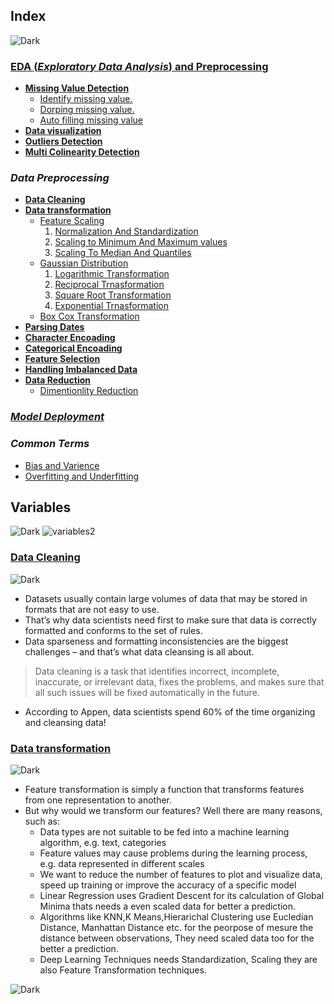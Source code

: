 ## Index
![Dark](https://user-images.githubusercontent.com/12748752/126914729-75e0fed5-fdaa-4216-81c8-719340e80694.png)
### [EDA (_Exploratory Data Analysis_) and Preprocessing](https://github.com/iAmKankan/Data-Gathering-And-Preprocessing/tree/main/eda)
   * [**Missing Value Detection**](https://github.com/iAmKankan/Data-Gathering-And-Preprocessing/blob/main/cleaning.md#missing-value)
     * [Identify missing value.](https://github.com/iAmKankan/Data-Gathering-And-Preprocessing/blob/main/cleaning.md#the-reason-of-data-is-missing)
     * [Dorping missing value.](https://github.com/iAmKankan/Data-Gathering-And-Preprocessing/blob/main/cleaning.md#drop-missing-values)
     * [Auto filling missing value](https://github.com/iAmKankan/Data-Gathering-And-Preprocessing/blob/main/cleaning.md#filling-in-missing-values-automatically)
   * [**Data visualization**](https://github.com/iAmKankan/Data-Gathering-And-Preprocessing/blob/main/eda/README.md#2-data-visualization)
   * [**Outliers Detection**](https://github.com/iAmKankan/Data-Gathering-And-Preprocessing/blob/main/eda/README.md#3-handling-outliers)
   * [**Multi Colinearity Detection**](https://github.com/iAmKankan/MachineLearning_With_Python/blob/master/Supervised/Linear%20Regrassion/correlation.md)
### _Data Preprocessing_
  * [**Data Cleaning**](#data-cleaning)
  * [**Data transformation**](#data-transformation)
    * [Feature Scaling](https://github.com/iAmKankan/Data-Gathering-And-Preprocessing/blob/main/datatransformation.md#feature-scaling)
      1. [Normalization And Standardization](https://github.com/iAmKankan/Data-Gathering-And-Preprocessing/blob/main/scaling.ipynb)
      1. [Scaling to Minimum And Maximum values](https://github.com/iAmKankan/Data-Gathering-And-Preprocessing/blob/main/scaling.ipynb)
      1. [Scaling To Median And Quantiles](https://github.com/iAmKankan/Data-Gathering-And-Preprocessing/blob/main/scaling.ipynb)
    * [Gaussian Distribution](https://github.com/iAmKankan/Data-Gathering-And-Preprocessing/blob/main/gaussian.ipynb) 
      1. [Logarithmic Transformation](https://github.com/iAmKankan/Data-Gathering-And-Preprocessing/blob/main/gaussian.ipynb) 
      1. [Reciprocal Trnasformation](https://github.com/iAmKankan/Data-Gathering-And-Preprocessing/blob/main/gaussian.ipynb) 
      1. [Square Root Transformation](https://github.com/iAmKankan/Data-Gathering-And-Preprocessing/blob/main/gaussian.ipynb) 
      1. [Exponential Trnasformation](https://github.com/iAmKankan/Data-Gathering-And-Preprocessing/blob/main/gaussian.ipynb) 
    * [Box Cox Transformation](https://github.com/iAmKankan/Data-Gathering-And-Preprocessing/blob/main/gaussian.ipynb) 
* [**Parsing Dates**](https://github.com/iAmKankan/Data-Gathering-And-Preprocessing/blob/main/date_parsing.md)
* [**Character Encoading**]()
* [**Categorical Encoading**]()
* [**Feature Selection**](https://github.com/iAmKankan/Data-Gathering-And-Preprocessing/tree/main/feature_selection#readme)
* [**Handling Imbalanced Data**]()
* [**Data Reduction**](#data-reduction)
  * [Dimentionlity Reduction](https://github.com/iAmKankan/Data-Gathering-And-Preprocessing/tree/main/Dimensionality_Reduction)
### [_**Model Deployment**_](https://github.com/iAmKankan/Data-Gathering-And-Preprocessing/blob/main/Deployment/README.md)
### _Common Terms_
   * [Bias and Varience](https://github.com/iAmKankan/MachineLearning_With_Python#bias-and-varience)
   * [Overfitting and Underfitting](https://github.com/iAmKankan/MachineLearning_With_Python#overfitting-and-underfitting)

## Variables
![Dark](https://user-images.githubusercontent.com/12748752/126914729-75e0fed5-fdaa-4216-81c8-719340e80694.png)
![variables2](https://user-images.githubusercontent.com/12748752/156125379-013f22a6-ff21-4986-84fb-e22cd434509d.png)

### [Data Cleaning](https://github.com/iAmKankan/Data-Gathering-And-Preprocessing/blob/main/cleaning.md)
![Dark](https://user-images.githubusercontent.com/12748752/126914729-75e0fed5-fdaa-4216-81c8-719340e80694.png)
* Datasets usually contain large volumes of data that may be stored in formats that are not easy to use. 
* That’s why data scientists need first to make sure that data is correctly formatted and conforms to the set of rules.
*  Data sparseness and formatting inconsistencies are the biggest challenges – and that’s what data cleansing is all about. 
>  Data cleaning is a task that identifies incorrect, incomplete, inaccurate, or irrelevant data, fixes the problems, and makes sure that all such issues will be fixed automatically in the future.
*  According to Appen, data scientists spend 60% of the time organizing and cleansing data!

 ### [Data transformation](https://github.com/iAmKankan/Data-Gathering-And-Preprocessing/blob/main/datatransformation.md)
![Dark](https://user-images.githubusercontent.com/12748752/126914729-75e0fed5-fdaa-4216-81c8-719340e80694.png)
* Feature transformation is simply a function that transforms features from one representation to another. 
* But why would we transform our features? Well there are many reasons, such as:
  *  Data types are not suitable to be fed into a machine learning algorithm, e.g. text, categories
  *  Feature values may cause problems during the learning process, e.g. data represented in different scales
  *  We want to reduce the number of features to plot and visualize data, speed up training or improve the accuracy of a specific model
  *  Linear Regression uses Gradient Descent for its calculation of Global Minima thats needs a even scaled data for better a prediction.
  *  Algorithms like KNN,K Means,Hierarichal Clustering use Eucledian Distance, Manhattan Distance etc. for the peorpose of mesure the distance between observations, They need scaled data too for the better a prediction.
  *  Deep Learning Techniques needs Standardization, Scaling they are also Feature Transformation techniques.





 
![Dark](https://user-images.githubusercontent.com/12748752/126914729-75e0fed5-fdaa-4216-81c8-719340e80694.png)
